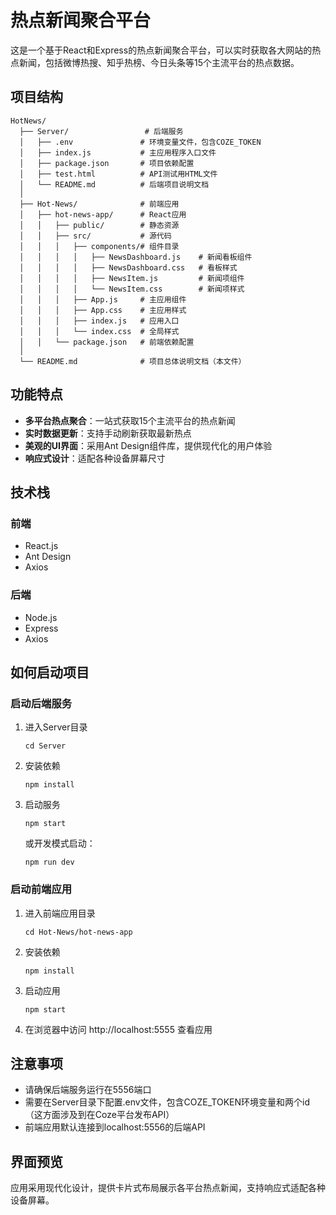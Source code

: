 # 热点新闻聚合平台

这是一个基于React和Express的热点新闻聚合平台，可以实时获取各大网站的热点新闻，包括微博热搜、知乎热榜、今日头条等15个主流平台的热点数据。

## 项目结构

```
HotNews/
  ├── Server/                 # 后端服务
  │   ├── .env               # 环境变量文件，包含COZE_TOKEN
  │   ├── index.js           # 主应用程序入口文件
  │   ├── package.json       # 项目依赖配置
  │   ├── test.html          # API测试用HTML文件
  │   └── README.md          # 后端项目说明文档
  │
  ├── Hot-News/              # 前端应用
  │   ├── hot-news-app/      # React应用
  │   │   ├── public/        # 静态资源
  │   │   ├── src/           # 源代码
  │   │   │   ├── components/# 组件目录
  │   │   │   │   ├── NewsDashboard.js    # 新闻看板组件
  │   │   │   │   ├── NewsDashboard.css   # 看板样式
  │   │   │   │   ├── NewsItem.js         # 新闻项组件
  │   │   │   │   └── NewsItem.css        # 新闻项样式
  │   │   │   ├── App.js     # 主应用组件
  │   │   │   ├── App.css    # 主应用样式
  │   │   │   ├── index.js   # 应用入口
  │   │   │   └── index.css  # 全局样式
  │   │   └── package.json   # 前端依赖配置
  │
  └── README.md              # 项目总体说明文档（本文件）
```

## 功能特点

- **多平台热点聚合**：一站式获取15个主流平台的热点新闻
- **实时数据更新**：支持手动刷新获取最新热点
- **美观的UI界面**：采用Ant Design组件库，提供现代化的用户体验
- **响应式设计**：适配各种设备屏幕尺寸

## 技术栈

### 前端
- React.js
- Ant Design
- Axios

### 后端
- Node.js
- Express
- Axios

## 如何启动项目

### 启动后端服务

1. 进入Server目录
   ```
   cd Server
   ```

2. 安装依赖
   ```
   npm install
   ```

3. 启动服务
   ```
   npm start
   ```
   或开发模式启动：
   ```
   npm run dev
   ```

### 启动前端应用

1. 进入前端应用目录
   ```
   cd Hot-News/hot-news-app
   ```

2. 安装依赖
   ```
   npm install
   ```

3. 启动应用
   ```
   npm start
   ```

4. 在浏览器中访问 http://localhost:5555 查看应用

## 注意事项

- 请确保后端服务运行在5556端口
- 需要在Server目录下配置.env文件，包含COZE_TOKEN环境变量和两个id（这方面涉及到在Coze平台发布API）
- 前端应用默认连接到localhost:5556的后端API

## 界面预览

应用采用现代化设计，提供卡片式布局展示各平台热点新闻，支持响应式适配各种设备屏幕。
